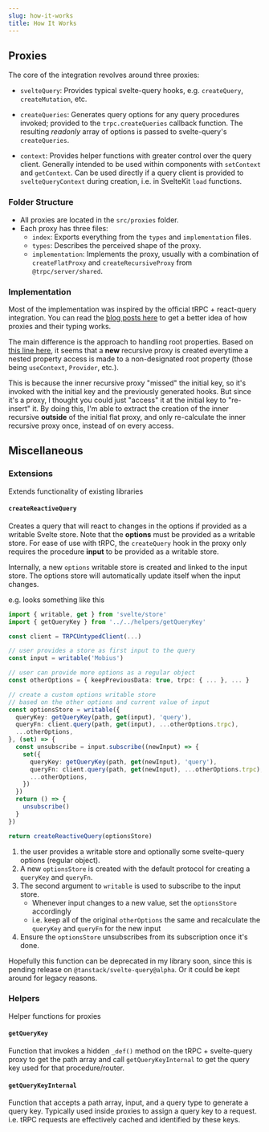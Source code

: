 ```yaml
---
slug: how-it-works
title: How It Works
---
```


## Proxies

The core of the integration revolves around three proxies:
- `svelteQuery`: Provides typical svelte-query hooks, e.g. `createQuery`, `createMutation`, etc.

- `createQueries`: 
  Generates query options for any query procedures invoked;
  provided to the `trpc.createQueries` callback function.
  The resulting *readonly* array of options is passed to svelte-query's `createQueries`.

- `context`: 
  Provides helper functions with greater control over the query client.
  Generally intended to be used within components with `setContext` and `getContext`.
  Can be used directly if a query client is provided to `svelteQueryContext` during creation,
  i.e. in SvelteKit `load` functions.

### Folder Structure
- All proxies are located in the `src/proxies` folder.
- Each proxy has three files:
  - `index`: Exports everything from the `types` and `implementation` files.
  - `types`: Describes the perceived shape of the proxy.
  - `implementation`: 
  Implements the proxy, usually with a combination of 
  `createFlatProxy` and `createRecursiveProxy` from `@trpc/server/shared`.

### Implementation
Most of the implementation was inspired by the official tRPC + react-query integration.
You can read the [blog posts here](https://trpc.io/blog/tinyrpc-client)
to get a better idea of how proxies and their typing works.

The main difference is the approach to handling root properties.
Based on [this line here](https://github.com/trpc/trpc/blob/main/packages/react-query/src/createTRPCReact.tsx#L267),
it seems that a **new** recursive proxy is created everytime a nested property
access is made to a non-designated root property (those being `useContext`, `Provider`, etc.).

This is because the inner recursive proxy "missed" the initial key, 
so it's invoked with the initial key and the previously generated hooks.
But since it's a proxy, I thought you could just "access" it at the initial key to "re-insert" it.
By doing this, I'm able to extract the creation of the inner recursive **outside**
of the initial flat proxy, and only re-calculate the inner recursive proxy once,
instead of on every access.


## Miscellaneous

### Extensions
Extends functionality of existing libraries

#### `createReactiveQuery`
Creates a query that will react to changes in the options if provided as a writable Svelte store.
Note that the **options** must be provided as a writable store. 
For ease of use with tRPC, the `createQuery` hook in the proxy only requires the 
procedure **input** to be provided as a writable store. 

Internally, a new `options` writable store is created and linked to the input store.
The options store will automatically update itself when the input changes.

e.g. looks something like this

```ts
import { writable, get } from 'svelte/store'
import { getQueryKey } from '../../helpers/getQueryKey'

const client = TRPCUntypedClient(...)

// user provides a store as first input to the query
const input = writable('Mobius') 

// user can provide more options as a regular object
const otherOptions = { keepPreviousData: true, trpc: { ... }, ... }

// create a custom options writable store 
// based on the other options and current value of input
const optionsStore = writable({
  queryKey: getQueryKey(path, get(input), 'query'),
  queryFn: client.query(path, get(input), ...otherOptions.trpc),
  ...otherOptions,
}, (set) => {
  const unsubscribe = input.subscribe((newInput) => {
    set({
      queryKey: getQueryKey(path, get(newInput), 'query'),
      queryFn: client.query(path, get(newInput), ...otherOptions.trpc),
      ...otherOptions,
    })
  })
  return () => {
    unsubscribe()
  }
})

return createReactiveQuery(optionsStore)

```

1. the user provides a writable store and optionally some svelte-query options (regular object).
2. A new `optionsStore` is created with the default protocol for creating a `queryKey` and `queryFn`.
3. The second argument to `writable` is used to subscribe to the input store.
    - Whenever input changes to a new value, set the `optionsStore` accordingly
    - i.e. keep all of the original `otherOptions` the same and recalculate the `queryKey` and `queryFn` for the new input
4. Ensure the `optionsStore` unsubscribes from its subscription once it's done.


Hopefully this function can be deprecated in my library soon,
since this is pending release on `@tanstack/svelte-query@alpha`. 
Or it could be kept around for legacy reasons.

### Helpers
Helper functions for proxies

#### `getQueryKey`
Function that invokes a hidden `_def()` method on the tRPC + svelte-query proxy 
to get the path array and call `getQueryKeyInternal` to get the query key used for that procedure/router.

#### `getQueryKeyInternal`
Function that accepts a path array, input, and a query type to generate a query key.
Typically used inside proxies to assign a query key to a request.
i.e. tRPC requests are effectively cached and identified by these keys.
